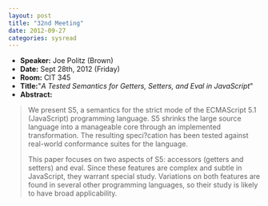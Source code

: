 ```yaml
---
layout: post
title: "32nd Meeting"
date: 2012-09-27
categories: sysread
---
```


<ul>
	<li><strong>Speaker:</strong> Joe Politz (Brown)</li>
	<li><strong>Date:</strong> Sept 28th, 2012 (Friday)</li>
	<li><strong>Room:</strong> CIT 345</li>
	<li><strong>Title:</strong>"<em>A Tested Semantics for Getters, Setters, and Eval in JavaScript</em>"</li>
	<li><strong>Abstract:</strong></li>
</ul>
<blockquote>We present S5, a semantics for the strict mode of the ECMAScript 5.1 (JavaScript) programming language. S5 shrinks the large source language into a manageable core through an implemented transformation. The resulting speci?cation has been tested against real-world conformance suites for the language.

This paper focuses on two aspects of S5: accessors (getters and setters) and eval. Since these features are complex and subtle in JavaScript, they warrant special study. Variations on both features are found in several other programming languages, so their study is likely to have broad applicability.</blockquote>
